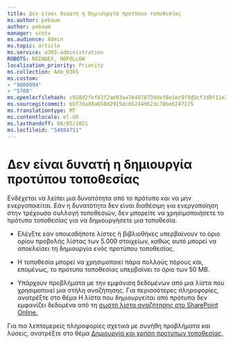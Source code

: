 ```yaml
---
title: Δεν είναι δυνατή η δημιουργία προτύπου τοποθεσίας
ms.author: pebaum
author: pebaum
manager: scotv
ms.audience: Admin
ms.topic: article
ms.service: o365-administration
ROBOTS: NOINDEX, NOFOLLOW
localization_priority: Priority
ms.collection: Adm_O365
ms.custom:
- "9000094"
- "5708"
ms.openlocfilehash: c928d2fef83f2ae93aa764078739def8e1ec9f9d5cf3d9f11e22cd20702d4ddd
ms.sourcegitcommit: b5f7da89a650d2915dc652449623c78be6247175
ms.translationtype: MT
ms.contentlocale: el-GR
ms.lasthandoff: 08/05/2021
ms.locfileid: "54084751"
---
```

# <a name="site-template-cannot-be-created"></a>Δεν είναι δυνατή η δημιουργία προτύπου τοποθεσίας

Ενδέχεται να λείπει μια δυνατότητα από το πρότυπο και να μην ενεργοποιείται. Εάν η δυνατότητα δεν είναι διαθέσιμη για ενεργοποίηση στην τρέχουσα συλλογή τοποθεσιών, δεν μπορείτε να χρησιμοποιήσετε το πρότυπο τοποθεσίας για να δημιουργήσετε μια τοποθεσία.

- Ελέγξτε εάν οποιεσδήποτε λίστες ή [](https://support.office.com/article/Manage-large-lists-and-libraries-in-SharePoint-B8588DAE-9387-48C2-9248-C24122F07C59) βιβλιοθήκες υπερβαίνουν το όριο ορίου προβολής λίστας των 5.000 στοιχείων, καθώς αυτό μπορεί να αποκλείσει τη δημιουργία ενός προτύπου τοποθεσίας.

- Η τοποθεσία μπορεί να χρησιμοποιεί πάρα πολλούς πόρους και, επομένως, το πρότυπο τοποθεσίας υπερβαίνει το όριο των 50 MB.

- Υπάρχουν προβλήματα με την εμφάνιση δεδομένων από μια λίστα που χρησιμοποιεί μια στήλη αναζήτησης. Για περισσότερες πληροφορίες, ανατρέξτε στο θέμα Η λίστα που δημιουργείται από πρότυπα δεν εμφανίζει δεδομένα από τη [σωστή λίστα αναζήτησης στο SharePoint Online.](https://docs.microsoft.com/sharepoint/support/lists-and-libraries/template-generated-list-incorrect-data)

Για πιο λεπτομερείς πληροφορίες σχετικά με συνήθη προβλήματα και λύσεις, ανατρέξτε στο θέμα [Δημιουργία και χρήση προτύπων τοποθεσίας.](https://support.office.com/article/Create-and-use-site-templates-60371B0F-00E0-4C49-A844-34759EBDD989)
